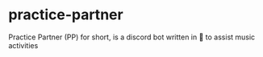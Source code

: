 # practice-partner
Practice Partner (PP) for short, is a discord bot written in 🦀 to assist music activities
